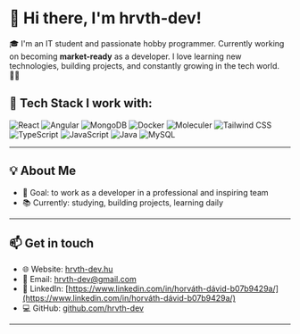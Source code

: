# 👋 Hi there, I'm hrvth-dev!

🎓 I'm an IT student and passionate hobby programmer. Currently working on becoming **market-ready** as a developer. I love learning new technologies, building projects, and constantly growing in the tech world. 👨‍💻

## 🚀 Tech Stack I work with:

![React](https://img.shields.io/badge/React-20232A?style=for-the-badge&logo=react&logoColor=61DAFB)
![Angular](https://img.shields.io/badge/Angular-DD0031?style=for-the-badge&logo=angular&logoColor=white)
![MongoDB](https://img.shields.io/badge/MongoDB-4EA94B?style=for-the-badge&logo=mongodb&logoColor=white)
![Docker](https://img.shields.io/badge/Docker-2496ED?style=for-the-badge&logo=docker&logoColor=white)
![Moleculer](https://img.shields.io/badge/Moleculer-3CAFCE?style=for-the-badge&logo=moleculer&logoColor=white)
![Tailwind CSS](https://img.shields.io/badge/Tailwind_CSS-06B6D4?style=for-the-badge&logo=tailwindcss&logoColor=white)
![TypeScript](https://img.shields.io/badge/TypeScript-3178C6?style=for-the-badge&logo=typescript&logoColor=white)
![JavaScript](https://img.shields.io/badge/JavaScript-F7DF1E?style=for-the-badge&logo=javascript&logoColor=black)
![Java](https://img.shields.io/badge/Java-007396?style=for-the-badge&logo=java&logoColor=white)
![MySQL](https://img.shields.io/badge/MySQL-4479A1?style=for-the-badge&logo=mysql&logoColor=white)

---

## 💡 About Me

- 🚀 Goal: to work as a developer in a professional and inspiring team
- 📚 Currently: studying, building projects, learning daily

---

## 📫 Get in touch

- 🌐 Website: [hrvth-dev.hu](https://hrvth-dev.hu)
- 📧 Email: [hrvth-dev@gmail.com](mailto:hrvth-dev@gmail.com)
- 💼 LinkedIn: [https://www.linkedin.com/in/horváth-dávid-b07b9429a/](https://www.linkedin.com/in/horváth-dávid-b07b9429a/)
- 💻 GitHub: [github.com/hrvth-dev](https://github.com/hrvth-dev)

---
